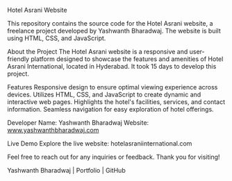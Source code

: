 Hotel Asrani Website

This repository contains the source code for the Hotel Asrani website, a freelance project developed by Yashwanth Bharadwaj. The website is built using HTML, CSS, and JavaScript.

About the Project
The Hotel Asrani website is a responsive and user-friendly platform designed to showcase the features and amenities of Hotel Asrani International, located in Hyderabad. It took 15 days to develop this project.

Features
Responsive design to ensure optimal viewing experience across devices.
Utilizes HTML, CSS, and JavaScript to create dynamic and interactive web pages.
Highlights the hotel's facilities, services, and contact information.
Seamless navigation for easy exploration of hotel offerings.

Developer
Name: Yashwanth Bharadwaj
Website: www.yashwanthbharadwaj.com

Live Demo
Explore the live website: hotelasraniinternational.com

Feel free to reach out for any inquiries or feedback. Thank you for visiting!

Yashwanth Bharadwaj | Portfolio | GitHub
